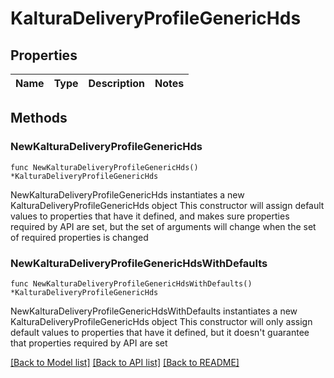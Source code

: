 # KalturaDeliveryProfileGenericHds

## Properties

Name | Type | Description | Notes
------------ | ------------- | ------------- | -------------

## Methods

### NewKalturaDeliveryProfileGenericHds

`func NewKalturaDeliveryProfileGenericHds() *KalturaDeliveryProfileGenericHds`

NewKalturaDeliveryProfileGenericHds instantiates a new KalturaDeliveryProfileGenericHds object
This constructor will assign default values to properties that have it defined,
and makes sure properties required by API are set, but the set of arguments
will change when the set of required properties is changed

### NewKalturaDeliveryProfileGenericHdsWithDefaults

`func NewKalturaDeliveryProfileGenericHdsWithDefaults() *KalturaDeliveryProfileGenericHds`

NewKalturaDeliveryProfileGenericHdsWithDefaults instantiates a new KalturaDeliveryProfileGenericHds object
This constructor will only assign default values to properties that have it defined,
but it doesn't guarantee that properties required by API are set


[[Back to Model list]](../README.md#documentation-for-models) [[Back to API list]](../README.md#documentation-for-api-endpoints) [[Back to README]](../README.md)


